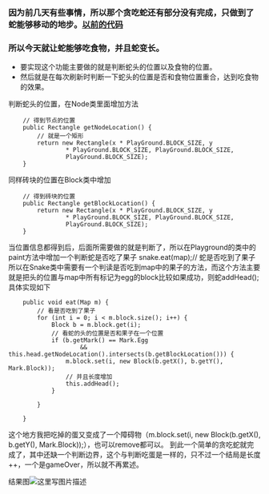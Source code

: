 ﻿### 因为前几天有些事情，所以那个贪吃蛇还有部分没有完成，只做到了蛇能够移动的地步。[以前的代码](http://blog.csdn.net/qq_28888837/article/details/71758796)

### 所以今天就让蛇能够吃食物，并且蛇变长。

 - 要实现这个功能主要做的就是判断蛇头的位置以及食物的位置。
 - 然后就是在每次刷新时判断一下蛇头的位置是否和食物位置重合，达到吃食物的效果。
 
 判断蛇头的位置，在Node类里面增加方法
 

```
	// 得到节点的位置
	public Rectangle getNodeLocation() {
		// 就是一个矩形
		return new Rectangle(x * PlayGround.BLOCK_SIZE, y
				* PlayGround.BLOCK_SIZE, PlayGround.BLOCK_SIZE,
				PlayGround.BLOCK_SIZE);
	}
```
同样砖块的位置在Block类中增加

```
	// 得到砖块的位置
	public Rectangle getBlockLocation() {
		return new Rectangle(x * PlayGround.BLOCK_SIZE, y
				* PlayGround.BLOCK_SIZE, PlayGround.BLOCK_SIZE,
				PlayGround.BLOCK_SIZE);
	}
```

当位置信息都得到后，后面所需要做的就是判断了，所以在Playground的类中的paint方法中增加一个判断蛇是否吃了果子
snake.eat(map);// 蛇是否吃到了果子
所以在Snake类中需要有一个判读是否吃到map中的果子的方法，而这个方法主要就是把头的位置与map中所有标记为egg的block比较如果成功，则蛇addHead();
具体实现如下

```
	public void eat(Map m) {
		// 看是否吃到了果子
		for (int i = 0; i < m.block.size(); i++) {
			Block b = m.block.get(i);
			// 看蛇的头的位置是否和果子在一个位置
			if (b.getMark() == Mark.Egg
					&& this.head.getNodeLocation().intersects(b.getBlockLocation())) {
				m.block.set(i, new Block(b.getX(), b.getY(), Mark.Block));
				// 并且长度增加
				this.addHead();
			}

		}

	}

```
这个地方我把吃掉的蛋又变成了一个障碍物（m.block.set(i, new Block(b.getX(), b.getY(), Mark.Block));），也可以remove都可以。
到此一个简单的贪吃蛇就完成了，其中还缺一个判断边界，这个与判断吃蛋是一样的，只不过一个结局是长度++，一个是gameOver，所以就不再累述。

结果图![这里写图片描述](http://img.blog.csdn.net/20170610123908110?watermark/2/text/aHR0cDovL2Jsb2cuY3Nkbi5uZXQvcXFfMjg4ODg4Mzc=/font/5a6L5L2T/fontsize/400/fill/I0JBQkFCMA==/dissolve/70/gravity/SouthEast)